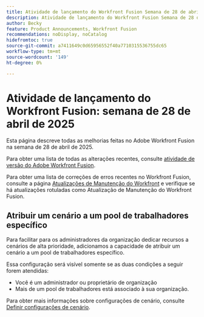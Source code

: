 ```yaml
---
title: Atividade de lançamento do Workfront Fusion Semana de 28 de abril de 2025
description: Atividade de lançamento do Workfront Fusion Semana de 28 de abril de 2025
author: Becky
feature: Product Announcements, Workfront Fusion
recommendations: noDisplay, noCatalog
hidefromtoc: true
source-git-commit: a7411649c0d65956552f40a7710315536755dc65
workflow-type: tm+mt
source-wordcount: '149'
ht-degree: 0%

---
```


# Atividade de lançamento do Workfront Fusion: semana de 28 de abril de 2025

Esta página descreve todas as melhorias feitas no Adobe Workfront Fusion na semana de 28 de abril de 2025.

Para obter uma lista de todas as alterações recentes, consulte [atividade de versão do Adobe Workfront Fusion](/help/workfront-fusion/fusion-product-releases/fusion-release-activity.md).

Para obter uma lista de correções de erros recentes no Workfront Fusion, consulte a página [Atualizações de Manutenção do Workfront](https://experienceleague.adobe.com/pt-br/docs/workfront-known-issues/releases/current-updates) e verifique se há atualizações rotuladas como Atualização de Manutenção do Workfront Fusion.

## Atribuir um cenário a um pool de trabalhadores específico

Para facilitar para os administradores da organização dedicar recursos a cenários de alta prioridade, adicionamos a capacidade de atribuir um cenário a um pool de trabalhadores específico.

Essa configuração será visível somente se as duas condições a seguir forem atendidas:

* Você é um administrador ou proprietário de organização
* Mais de um pool de trabalhadores está associado à sua organização.

Para obter mais informações sobre configurações de cenário, consulte [Definir configurações de cenário](/help/workfront-fusion/create-scenarios/config-scenarios-settings/configure-scenario-settings.md).

